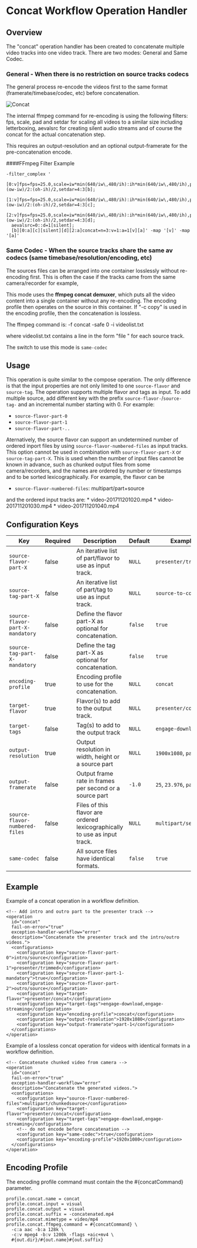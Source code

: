 # Concat Workflow Operation Handler


## Overview


The "concat" operation handler has been created to concatenate multiple video tracks into one video track.
There are two modes: General and Same Codec.

### General - When there is no restriction on source tracks codecs
The general process re-encode the videos first to the same format (framerate/timebase/codec, etc) before concatenation.

![Concat](Concat.png)

The internal ffmpeg command for re-encoding is using the following filters: fps, scale, pad and setdar for scaling all videos to a similar size including letterboxing, aevalsrc for creating silent audio streams and of course the concat for the actual
concatenation step.

This requires an output-resolution and an optional output-framerate for the pre-concatenation encode.

####FFmpeg Filter Example


    -filter_complex '
      [0:v]fps=fps=25.0,scale=iw*min(640/iw\,480/ih):ih*min(640/iw\,480/ih),pad=640:480:(ow-iw)/2:(oh-ih)/2,setdar=4:3[b];
      [1:v]fps=fps=25.0,scale=iw*min(640/iw\,480/ih):ih*min(640/iw\,480/ih),pad=640:480:(ow-iw)/2:(oh-ih)/2,setdar=4:3[c];
      [2:v]fps=fps=25.0,scale=iw*min(640/iw\,480/ih):ih*min(640/iw\,480/ih),pad=640:480:(ow-iw)/2:(oh-ih)/2,setdar=4:3[d];
      aevalsrc=0::d=1[silent];
      [b][0:a][c][silent][d][2:a]concat=n=3:v=1:a=1[v][a]' -map '[v]' -map '[a]'



### Same Codec - When the source tracks share the same av codecs (same timebase/resolution/encoding, etc)

The sources files can be arranged into one container losslessly without re-encoding first.
This is often the case if the tracks came from the same camera/recorder for example,

This mode uses the __ffmpeg concat demuxer__, which puts all the video content into a single container without any re-encoding. The encoding profile then operates on the source in this container. If "-c copy" is used in the encoding profile, then the concatenation is lossless.

The ffmpeg command is:
        -f concat -safe 0 -i videolist.txt

where videolist.txt contains a line in the form "file <path to video>" for each source track.

The switch to use this mode is `same-codec`


Usage
-----

This operation is quite similar to the compose operation. The only difference is that the input properties are not only
limited to one `source-flavor` and `source-tag`. The operation supports multiple flavor and tags as input.  To add
multiple source, add different key with the prefix `source-flavor-`/`source-tag-` and an incremental number starting
with 0. For example:

 - `source-flavor-part-0`
 - `source-flavor-part-1`
 - `source-flavor-part-..`


 Aternatively, the source flavor can support an undetermined number of ordered inport files by using `source-flavor-numbered-files` as input tracks. This option cannot be used in combination with `source-flavor-part-X` or `source-tag-part-X`.
 This is used when the number of input files cannot be known in advance, such as chunked output files from some camera/recorders, and the names are ordered by number or timestamps and to be sorted lexicographically.
 For example, the flavor can be

 - `source-flavor-numbered-files`: multipart/part+source

 and the ordered input tracks are:
     * video-201711201020.mp4
     * video-201711201030.mp4
     * video-201711201040.mp4



Configuration Keys
------------------

|Key                             |Required|Description                                            |Default|Example|
|--------------------------------|--------|-------------------------------------------------------|-------|-------|
|`source-flavor-part-X`          |false   |An iterative list of part/flavor to use as input track.|`NULL` |`presenter/trimmed`|
|`source-tag-part-X`             |false   |An iterative list of part/tag to use as input track.   |`NULL` |`source-to-concate`|
|`source-flavor-part-X-mandatory`|false   |Define the flavor part-X as optional for concatenation.|`false`|`true`|
|`source-tag-part-X-mandatory`   |false   |Define the tag part-X as optional for concatenation.   |`false`|`true`|
|`encoding-profile`              |true    |Encoding profile to use for the concatenation.         |`NULL` |`concat`|
|`target-flavor`                 |true    |Flavor(s) to add to the output track.                  |`NULL` |`presenter/concat`|
|`target-tags`                   |false   |Tag(s) to add to the output track                      |`NULL` |`engage-download`|
|`output-resolution`             |true    |Output resolution in width, height or a source part    |`NULL` |`1900x1080`, `part-1`|
|`output-framerate`              |false   |Output frame rate in frames per second or a source part|`-1.0` |`25`, `23.976`, `part-1`|
|`source-flavor-numbered-files`  |false   |Files of this flavor are ordered lexicographically to use as input track.  |`NULL` |`multipart/sections`|
|`same-codec`                    |false   |All source files have identical formats.               |`false` |`true`|



Example
-------

Example of a concat operation in a workflow definition.

    <!-- Add intro and outro part to the presenter track -->
    <operation
      id="concat"
      fail-on-error="true"
      exception-handler-workflow="error"
      description="Concatenate the presenter track and the intro/outro videos.">
      <configurations>
        <configuration key="source-flavor-part-0">intro/source</configuration>
        <configuration key="source-flavor-part-1">presenter/trimmed</configuration>
        <configuration key="source-flavor-part-1-mandatory">true</configuration>
        <configuration key="source-flavor-part-2">outro/source</configuration>
        <configuration key="target-flavor">presenter/concat</configuration>
        <configuration key="target-tags">engage-download,engage-streaming</configuration>
        <configuration key="encoding-profile">concat</configuration>
        <configuration key="output-resolution">1920x1080</configuration>
        <configuration key="output-framerate">part-1</configuration>
      </configurations>
    </operation>

Example of a lossless concat operation for videos with identical formats in a workflow definition.

    <!-- Concatenate chunked video from camera -->
    <operation
      id="concat"
      fail-on-error="true"
      exception-handler-workflow="error"
      description="Concatenate the generated videos.">
      <configurations>
        <configuration key="source-flavor-numbered-files">multipart/chunkedsource</configuration>
        <configuration key="target-flavor">presenter/concat</configuration>
        <configuration key="target-tags">engage-download,engage-streaming</configuration>
        <!-- do not encode before concatenation -->
        <configuration key="same-codec">true</configuration>
        <configuration key="encoding-profile">1920x1080</configuration>
      </configurations>
    </operation>


Encoding Profile
----------------

The encoding profile command must contain the the #{concatCommand} parameter.

    profile.concat.name = concat
    profile.concat.input = visual
    profile.concat.output = visual
    profile.concat.suffix = -concatenated.mp4
    profile.concat.mimetype = video/mp4
    profile.concat.ffmpeg.command = #{concatCommand} \
      -c:a aac -b:a 128k \
      -c:v mpeg4 -b:v 1200k -flags +aic+mv4 \
      #{out.dir}/#{out.name}#{out.suffix}

